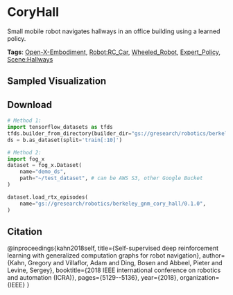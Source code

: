 # CoryHall

Small mobile robot navigates hallways in an office building using a learned policy.

**Tags**: [Open-X-Embodiment](https://github.com/youliangtan/oxe_contrib/tree/main/pages/tags/Open-X-Embodiment.md), [Robot:RC_Car](https://github.com/youliangtan/oxe_contrib/tree/main/pages/tags/Robot:RC_Car.md), [Wheeled_Robot](https://github.com/youliangtan/oxe_contrib/tree/main/pages/tags/Wheeled_Robot.md), [Expert_Policy](https://github.com/youliangtan/oxe_contrib/tree/main/pages/tags/Expert_Policy.md), [Scene:Hallways](https://github.com/youliangtan/oxe_contrib/tree/main/pages/tags/Scene:Hallways.md)

## Sampled Visualization



## Download


```python
# Method 1: 
import tensorflow_datasets as tfds
tfds.builder_from_directory(builder_dir="gs://gresearch/robotics/berkeley_gnm_cory_hall/0.1.0")
ds = b.as_dataset(split='train[:10]')

# Method 2:
import fog_x
dataset = fog_x.Dataset(
    name="demo_ds",
    path="~/test_dataset", # can be AWS S3, other Google Bucket
)  

dataset.load_rtx_episodes(
    name="gs://gresearch/robotics/berkeley_gnm_cory_hall/0.1.0",
)
```


## Citation

@inproceedings{kahn2018self,
  title={Self-supervised deep reinforcement learning with generalized computation graphs for robot navigation},
  author={Kahn, Gregory and Villaflor, Adam and Ding, Bosen and Abbeel, Pieter and Levine, Sergey},
  booktitle={2018 IEEE international conference on robotics and automation (ICRA)},
  pages={5129--5136},
  year={2018},
  organization={IEEE}
}